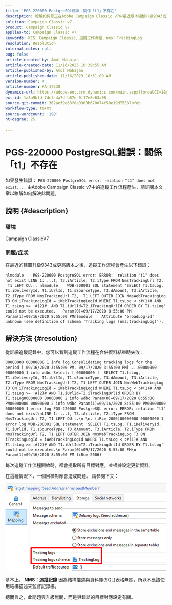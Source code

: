 ```yaml
---
title: 'PGS-220000 PostgreSQL錯誤：關係「t1」不存在'
description: 瞭解如何修正在Adobe Campaign Classic v7中最近版本編號升級9343或更高版本後追蹤工作流程產生的錯誤。
solution: Campaign Classic v7
product: Campaign Classic v7
applies-to: Campaign Classic v7
keywords: KCS、Campaign Classic、追蹤工作流程、nms：TrackingLog
resolution: Resolution
internal-notes: null
bug: false
article-created-by: Amol Mahajan
article-created-date: 11/16/2023 10:39:55 AM
article-published-by: Amol Mahajan
article-published-date: 11/16/2023 10:51:09 AM
version-number: 4
article-number: KA-17530
dynamics-url: https://adobe-ent.crm.dynamics.com/main.aspx?forceUCI=1&pagetype=entityrecord&etn=knowledgearticle&id=65d80679-6c84-ee11-8179-6045bd0065b6
exl-id: 1a8a9bfd-7dcf-4a7d-b87e-0f17e6e63a08
source-git-commit: 362aef9e63f8a0303b670074f58e19d75587bfeb
workflow-type: tm+mt
source-wordcount: '198'
ht-degree: 2%

---
```


# PGS-220000 PostgreSQL錯誤：關係「t1」不存在


如果發生錯誤： `PGS-220000 PostgreSQL error: relation "t1" does not exist...,` 由Adobe Campaign Classic v7中的追蹤工作流程產生，請詳閱本文章以瞭解如何解決此問題。

## 說明 {#description}


### <b>環境</b>

Campaign ClassicV7



### <b>問題/症狀</b>

在最近的建置升級9343或更高版本之後，追蹤工作流程會產生以下錯誤：




```
nlmodule    PGS-220000 PostgreSQL error: ERROR:  relation "t1" does not exist LINE 1: ...t, T3.iArticle, T2.iType FROM NmsTrackingUrl T2,  T1 LEFT OU... nlmodule    WDB-200001 SQL statement 'SELECT T1.tsLog, T1.iDeliveryId, T1.iUrlId, T1.sSourceType, T3.dAmount, T3.iArticle, T2.iType FROM NmsTrackingUrl T2,  T1 LEFT OUTER JOIN NmsWebTrackingLog T3 ON iTrackingLogId = iWebTrackingLogId WHERE T1.tsLog < :#(1)# AND T1.tsLog >= :#(2)#  AND T1.iUrlId=T2.iTrackingUrlId ORDER BY T1.tsLog' could not be executed.   Param(0)=09/17/2020 8:55:00 PM   Param(1)=09/16/2020 8:55:00 PMnlmodule    Attribute 'broadLog-id' unknown (see definition of schema 'Tracking logs (nms:trackingLog)').
```





## 解決方法 {#resolution}


從詳細追蹤記錄中，您可以看到追蹤工作流程在合併資料結束時失敗：




```
00000000 00000000 1 info log Consolidating tracking logs for the period [ 09/16/2020 3:55:00 PM, 09/17/2020 3:55:00 PM[ ...00000000 00000000 1 info wdbc Select: [ 00000000 ]  SELECT T1.tsLog, T1.iDeliveryId, T1.iUrlId, T1.sSourceType, T3.dAmount, T3.iArticle, T2.iType FROM NmsTrackingUrl T2, T1 LEFT OUTER JOIN NmsWebTrackingLog T3 ON iTrackingLogId = iWebTrackingLogId WHERE T1.tsLog < :#(1)# AND T1.tsLog >= :#(2)# AND T1.iUrlId=T2.iTrackingUrlId ORDER BY T1.tsLog00000000 00000000 2 info wdbc Param(0)=09/17/2020 8:55:00 PM00000000 00000000 2 info wdbc Param(1)=09/16/2020 8:55:00 PM00000000 00000000 1 error log PGS-220000 PostgreSQL error: ERROR: relation "t1" does not exist\nLINE 1: ...t, T3.iArticle, T2.iType FROM NmsTrackingUrl T2, T1 LEFT OU...\n \n. (iRc=-2006)00000000 00000000 1 error log WDB-200001 SQL statement 'SELECT T1.tsLog, T1.iDeliveryId, T1.iUrlId, T1.sSourceType, T3.dAmount, T3.iArticle, T2.iType FROM NmsTrackingUrl T2, T1 LEFT OUTER JOIN NmsWebTrackingLog T3 ON iTrackingLogId = iWebTrackingLogId WHERE T1.tsLog < :#(1)# AND T1.tsLog >= :#(2)# AND T1.iUrlId=T2.iTrackingUrlId ORDER BY T1.tsLog' could not be executed.\n Param(0)=09/17/2020 8:55:00 PM\n Param(1)=09/16/2020 8:55:00 PM (iRc=-2006)
```




每次追蹤工作流程開始時，都會提取所有目標對應，並根據設定更新資料。

在這種情況下，一個目標對應會造成問題。 請參閱下文：

![](assets/a06a8deb-6536-ec11-b6e6-000d3a348885.png)

基本上，<b> NMS：追蹤記錄</b> 因為結構描述與資料庫(SQL)表格無關，所以不應該使用結構描述來監督記錄檔。

總而言之，此問題與升級無關，而是與錯誤的目標對應設定有關。

